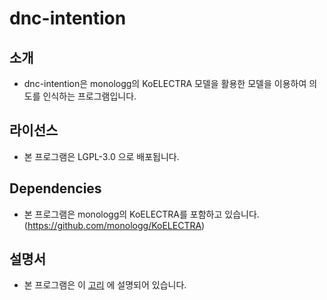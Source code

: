 # dnc-intention

## 소개
* dnc-intention은 monologg의 KoELECTRA 모델을 활용한 모델을 이용하여 의도를 인식하는 프로그램입니다.

## 라이선스
* 본 프로그램은 LGPL-3.0 으로 배포됩니다. 

## Dependencies 
* 본 프로그램은 monologg의 KoELECTRA를 포함하고 있습니다. (https://github.com/monologg/KoELECTRA)

## 설명서
* 본 프로그램은 이 [고리](https://sungdaebaek.github.io/dnc-intention/html/index.html "고리") 에 설명되어 있습니다.
